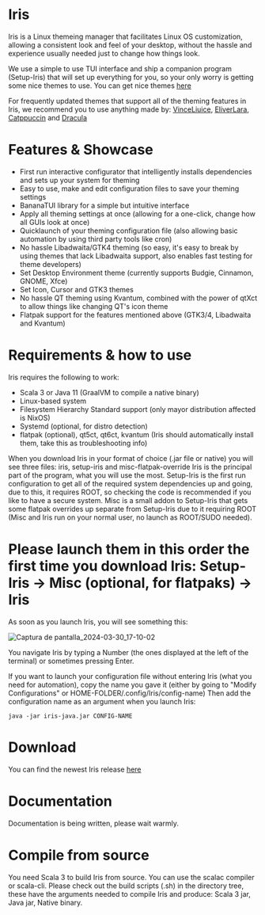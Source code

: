 # Iris
Iris is a Linux themeing manager that facilitates Linux OS customization, allowing a consistent look and feel of your desktop, without the hassle and experience usually needed just to change how things look.

We use a simple to use TUI interface and ship a companion program (Setup-Iris) that will set up everything for you, so your only worry is getting some nice themes to use. You can get nice themes [here](https://www.gnome-look.org/)

For frequently updated themes that support all of the theming features in Iris, we recommend you to use anything made by: [VinceLiuice](https://github.com/vinceliuice), [EliverLara](https://github.com/EliverLara), [Catppuccin](https://github.com/catppuccin) and [Dracula](https://github.com/dracula)

# Features & Showcase
- First run interactive configurator that intelligently installs dependencies and sets up your system for theming
- Easy to use, make and edit configuration files to save your theming settings
- BananaTUI library for a simple but intuitive interface
- Apply all theming settings at once (allowing for a one-click, change how all GUIs look at once)
- Quicklaunch of your theming configuration file (also allowing basic automation by using third party tools like cron)
- No hassle Libadwaita/GTK4 theming (so easy, it's easy to break by using themes that lack Libadwaita support, also enables fast testing for theme developers)
- Set Desktop Environment theme (currently supports Budgie, Cinnamon, GNOME, Xfce)
- Set Icon, Cursor and GTK3 themes
- No hassle QT theming using Kvantum, combined with the power of qtXct to allow things like changing QT's icon theme
- Flatpak support for the features mentioned above (GTK3/4, Libadwaita and Kvantum)

# Requirements & how to use
Iris requires the following to work:
- Scala 3 or Java 11 (GraalVM to compile a native binary)
- Linux-based system
- Filesystem Hierarchy Standard support (only mayor distribution affected is NixOS)
- Systemd (optional, for distro detection)
- flatpak (optional), qt5ct, qt6ct, kvantum (Iris should automatically install them, take this as troubleshooting info)

When you download Iris in your format of choice (.jar file or native) you will see three files: iris, setup-iris and misc-flatpak-override
Iris is the principal part of the program, what you will use the most. 
Setup-Iris is the first run configuration to get all of the required system dependencies up and going, due to this, it requires ROOT, so checking the code is recommended if you like to have a secure system.
Misc is a small addon to Setup-Iris that gets some flatpak overrides up separate from Setup-Iris due to it requiring ROOT (Misc and Iris run on your normal user, no launch as ROOT/SUDO needed).

# Please launch them in this order the first time you download Iris: Setup-Iris -> Misc (optional, for flatpaks) -> Iris

As soon as you launch Iris, you will see something this:

![Captura de pantalla_2024-03-30_17-10-02](https://github.com/Raxelgrande/Iris/assets/93939943/a7900d26-fa72-4f28-87a6-14663c33728a)

You navigate Iris by typing a Number (the ones displayed at the left of the terminal) or sometimes pressing Enter.

If you want to launch your configuration file without entering Iris (what you need for automation), copy the name you gave it (either by going to "Modify Configurations" or HOME-FOLDER/.config/Iris/config-name)
Then add the configuration name as an argument when you launch Iris:
```
java -jar iris-java.jar CONFIG-NAME
```

# Download
You can find the newest Iris release [here](https://github.com/Raxelgrande/Iris/releases)

# Documentation
Documentation is being written, please wait warmly.

# Compile from source
You need Scala 3 to build Iris from source. You can use the scalac compiler or scala-cli.
Please check out the build scripts (.sh) in the directory tree, these have the arguments needed to compile Iris and produce: Scala 3 jar, Java jar, Native binary. 
